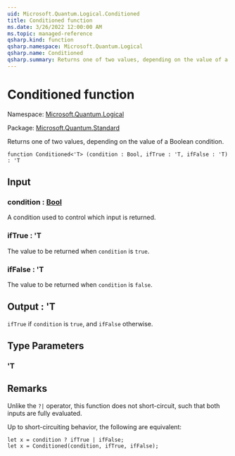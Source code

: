 ```yaml
---
uid: Microsoft.Quantum.Logical.Conditioned
title: Conditioned function
ms.date: 3/26/2022 12:00:00 AM
ms.topic: managed-reference
qsharp.kind: function
qsharp.namespace: Microsoft.Quantum.Logical
qsharp.name: Conditioned
qsharp.summary: Returns one of two values, depending on the value of a Boolean condition.
---
```


# Conditioned function

Namespace: [Microsoft.Quantum.Logical](xref:Microsoft.Quantum.Logical)

Package: [Microsoft.Quantum.Standard](https://nuget.org/packages/Microsoft.Quantum.Standard)


Returns one of two values, depending on the value of a Boolean condition.

```qsharp
function Conditioned<'T> (condition : Bool, ifTrue : 'T, ifFalse : 'T) : 'T
```


## Input

### condition : [Bool](xref:microsoft.quantum.qsharp.valueliterals#bool-literals)

A condition used to control which input is returned.


### ifTrue : 'T

The value to be returned when `condition` is `true`.


### ifFalse : 'T

The value to be returned when `condition` is `false`.



## Output : 'T

`ifTrue` if `condition` is `true`, and `ifFalse` otherwise.

## Type Parameters

### 'T



## Remarks

Unlike the `?|` operator, this function does not short-circuit, such thatboth inputs are fully evaluated.Up to short-circuiting behavior, the following are equivalent:```qsharplet x = condition ? ifTrue | ifFalse;let x = Conditioned(condition, ifTrue, ifFalse);```